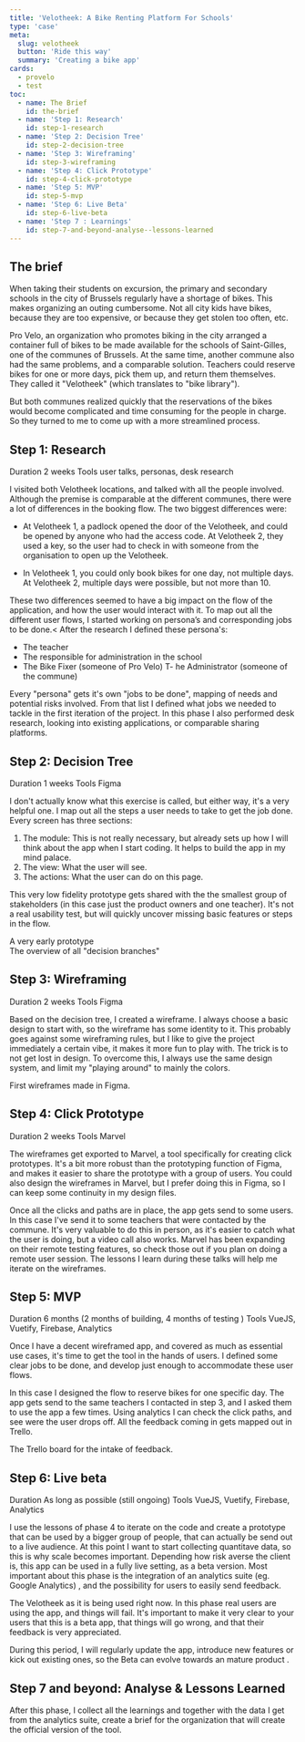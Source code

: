 ```yaml
---
title: 'Velotheek: A Bike Renting Platform For Schools'
type: 'case'
meta: 
  slug: velotheek
  button: 'Ride this way'
  summary: 'Creating a bike app'
cards:
  - provelo
  - test
toc:
  - name: The Brief
    id: the-brief 
  - name: 'Step 1: Research'
    id: step-1-research
  - name: 'Step 2: Decision Tree'
    id: step-2-decision-tree
  - name: 'Step 3: Wireframing'
    id: step-3-wireframing
  - name: 'Step 4: Click Prototype'
    id: step-4-click-prototype
  - name: 'Step 5: MVP'
    id: step-5-mvp
  - name: 'Step 6: Live Beta'
    id: step-6-live-beta
  - name: 'Step 7 : Learnings'
    id: step-7-and-beyond-analyse--lessons-learned
---
```

<article-grid :prose="true">

## The brief

When taking their students on excursion, the primary and secondary schools in the city of Brussels regularly have a shortage of bikes. This makes organizing an outing cumbersome. Not all city kids have bikes, because they are too expensive, or because they get stolen too often, etc. 

<card-inline id="provelo">Pro Velo</card-inline>, an organization who promotes biking in the city arranged a container full of bikes to be made available for the schools of Saint-Gilles, one of the communes of Brussels. At the same time, another commune also had the same problems, and a comparable solution. Teachers could reserve bikes for one or more days, pick them up, and return them themselves. They called it "Velotheek" (which translates to "bike library").

But both communes realized quickly that the reservations of the bikes would become complicated and time consuming for the people in charge. So they turned to me to come up with a more <card-inline id="test">streamlined process</card-inline>.

## Step 1: Research
</article-grid>
<article-grid :start="2" :end="12" :prose="false">
<image-inline>
    <g-image
      slot="image"
      class="w-auto mx-auto"
      src="~/images/articles/velotheek/velotheek_excalidraw_step1.png"
      alt="An scheme showing the timeline of the project. Highlighted is step 1: Research"
    />  
</image-inline>
</article-grid>

<article-grid :prose="true">
<article-meta>
  <span slot="name">Duration</span>
  <span slot="content">2 weeks</span>
</article-meta>

<article-meta>
  <span slot="name">Tools</span>
  <span slot="content">user talks, personas, desk research</span>
</article-meta>

I visited both Velotheek locations, and talked with all the people involved. Although the premise is comparable at the different communes, there were a lot of differences in the booking flow. The two biggest differences were:

- At Velotheek 1, a padlock opened the door of the Velotheek, and could be opened by anyone who had the access code. At Velotheek 2, they used a key, so the user had to check in with someone from the organisation to open up the Velotheek.

- In Velotheek 1, you could only book bikes for one day, not multiple days. At Velotheek 2, multiple days were possible, but not more than 10.

These two differences seemed to have a big impact on the flow of the application, and how the user would interact with it. To map out all the different user flows, I started working on persona’s and corresponding jobs to be done.<
After the research I defined these persona's:
- The teacher
- The responsible for administration in the school
- The Bike Fixer (someone of Pro Velo)
T- he Administrator (someone of the commune)

Every "persona" gets it's own "jobs to be done", mapping of needs and potential risks involved. From that list I defined what jobs we needed to tackle in the first iteration of the project. In this phase I also performed desk research, looking into existing applications, or comparable sharing platforms.


## Step 2: Decision Tree
</article-grid>
<article-grid :start="2" :end="12" :prose="false">
<image-inline >
    <g-image
      slot="image"
      class="w-auto mx-auto"
      src="~/images/articles/velotheek/velotheek_excalidraw_step2.png"
      alt="A scheme showing the timeline of the project. Highlighted is step 1: Research"
    />
</image-inline>
</article-grid >
<article-grid :start="2" :end="7">
<article-meta>
  <span slot="name">Duration</span>
  <span slot="content">1 weeks</span>
</article-meta>

<article-meta>
  <span slot="name">Tools</span>
  <span slot="content">Figma</span>
</article-meta>

I don't actually know what this exercise is called, but either way, it's a very helpful one. I map out all the steps a user needs to take to get the job done. Every screen has three sections:

1. The module: This is not really necessary, but already sets up how I will think about the app when I start coding. It helps to build the app in my mind palace.
2. The view: What the user will see.
3. The actions: What the user can do on this page.

This very low fidelity prototype gets shared with the the smallest group of stakeholders (in this case just the product owners and one teacher). It's not a real usability test, but will quickly uncover missing basic features or steps in the flow.
</article-grid>

<article-grid :start="7" :end="11">
<image-inline>
    <g-image
      slot="image"
      class="w-auto mx-auto"
      src="~/images/articles/velotheek/velotheek2.gif"
      alt="An animated image of an early prototype flow of the application"
    />  
    <span slot="caption">A very early prototype</span>
</image-inline>
</article-grid>
<article-grid :prose="false" :span="12">

<br>
<image-inline>
    <g-image
      slot="image"
      class="w-auto mx-auto"
      src="~/images/articles/velotheek/velotheek4.png"
      alt="A screenshot of the application: Figma, showing the low fidelity prototype."
    />  
    <span slot="caption">The overview of all "decision branches"</span>
</image-inline>
<br>
</article-grid>


<article-grid >

## Step 3: Wireframing

</article-grid>
<article-grid :start="2" :end="12" :prose="false">
<image-inline>
    <g-image
      slot="image"
      class="w-auto mx-auto"
      src="~/images/articles/velotheek/velotheek_excalidraw_step3.png"
      alt="An scheme showing the timeline of the project. Highlighted is step 3: Wireframing"
    />  
</image-inline>
</article-grid>
<article-grid >
<article-meta>
  <span slot="name">Duration</span>
  <span slot="content">2 weeks</span>
</article-meta>

<article-meta>
  <span slot="name">Tools</span>
  <span slot="content">Figma</span>
</article-meta>

Based on the decision tree, I created a wireframe. I always choose a basic design to start with, so the wireframe has some identity to it. This probably goes against some wireframing rules, but I like to give the project immediately  a certain vibe, it makes it more fun to play with. The trick is to not get lost in design. To overcome this, I always use the same design system, and limit my "playing around" to mainly the colors.

</article-grid>
<article-grid :prose="false">

<image-inline>
    <g-image
      slot="image"
      class="w-auto mx-auto"
      src="~/images/articles/velotheek/velotheek3.png"
      alt="First wireframes made in Figma."
    />
    <span slot="caption">First wireframes made in Figma.</span>
</image-inline>
</article-grid>
<article-grid :start="2" :end="12">

## Step 4: Click Prototype
</article-grid>
<article-grid :start="2" :end="12" :prose="false">
<image-inline>
    <g-image
      slot="image"
      class="w-auto mx-auto"
      src="~/images/articles/velotheek/velotheek_excalidraw_step4.png"
      alt="An scheme showing the timeline of the project. Highlighted is step 4: Click Prototype"
    />  
</image-inline>
         
</article-grid>
<article-grid>
<article-meta>
  <span slot="name">Duration</span>
  <span slot="content">2 weeks</span>
</article-meta>

<article-meta>
  <span slot="name">Tools</span>
  <span slot="content">Marvel</span>
</article-meta>

The wireframes get exported to Marvel, a tool specifically for creating click prototypes. It's a bit more robust than the prototyping function of Figma, and makes it easier to share the prototype with a group of users. You could also design the wireframes in Marvel, but I prefer doing this in Figma, so I can keep some continuity in my design files.

Once all the clicks and paths are in place, the app gets send to some users. In this case I've send it to some teachers that were contacted by the commune. It's very valuable to do this in person, as it's easier to catch what the user is doing, but a video call also works. Marvel has been expanding on their remote testing features, so check those out if you plan on doing a remote user session. The lessons I learn during these talks will help me iterate on the wireframes.

## Step 5: MVP
</article-grid>
<article-grid :start="2" :end="12" :prose="false">
<image-inline>
    <g-image
      slot="image"
      class="w-auto mx-auto"
      src="~/images/articles/velotheek/velotheek_excalidraw_step5.png"
      alt="An scheme showing the timeline of the project. Highlighted is step 5: MVP"
    />  
</image-inline>
</article-grid>
<article-grid>
<article-meta>
  <span slot="name">Duration</span>
  <span slot="content">6 months (2 months of building, 4 months of testing  )</span>
</article-meta>

<article-meta>
  <span slot="name">Tools</span>
  <span slot="content">VueJS, Vuetify, Firebase, Analytics</span>
</article-meta>

Once I have a decent wireframed app, and covered as much as essential use cases, it's time to get the tool in the hands of users. I defined some clear jobs to be done, and develop just enough to accommodate these user flows.

In this case I designed the flow to reserve bikes for one specific day. The app gets send to the same teachers I contacted in step 3, and I asked them to use the app a few times. Using analytics I can check the click paths, and see were the user drops off. All the feedback coming in gets mapped out in Trello.

</article-grid>
<article-grid :prose="false">

<image-inline>
    <g-image
      slot="image"
      class="w-auto mx-auto"
      src="~/images/articles/velotheek/velotheek4.png"
      alt="Screenshot of a Trello board, with feedback of users"
    />
    <span slot="caption">The Trello board for the intake of feedback.</span>
</image-inline>

</article-grid>
<article-grid >

## Step 6: Live beta

</article-grid>
<article-grid :start="2" :end="12" :prose="false">
<image-inline>
    <g-image
      slot="image"
      class="w-auto mx-auto"
      src="~/images/articles/velotheek/velotheek_excalidraw_step5.png"
      alt="An scheme showing the timeline of the project. Highlighted is step 6: Live Beta"
    />  
</image-inline>
         
</article-grid>
<article-grid >

<article-meta>
  <span slot="name">Duration</span>
  <span slot="content">As long as possible (still ongoing)</span>
</article-meta>

<article-meta>
  <span slot="name">Tools</span>
  <span slot="content">VueJS, Vuetify, Firebase, Analytics</span>
</article-meta>

I use the lessons of phase 4 to iterate on the code and create a prototype that can be used by a bigger group of people, that can actually be send out to a live audience. At this point I  want to start collecting quantitave data, so this is why scale becomes important. Depending how risk averse the client is, this app can be used in a fully live setting, as a beta version. Most important about this phase is the integration of an analytics suite (eg. Google Analytics) , and the possibility for users to easily send feedback.

</article-grid>
<article-grid :prose="false">
<image-inline>
    <g-image
      slot="image"
      class="w-auto mx-auto"
      src="~/images/articles/velotheek/velotheek1.gif"
      alt="An animation of the Velotheek as it is being used right now."
    />
    <span slot="caption">The Velotheek as it is being used right now.</span>
</image-inline>
</article-grid>
<article-grid>
In this phase real users are using the app, and things will fail. It's important to make it very clear to your users that this is a beta app, that things will go wrong, and that their feedback is very appreciated.

During this period, I will regularly update the app, introduce new features or kick out existing ones, so the Beta can evolve towards an mature product .

## Step 7 and beyond: Analyse & Lessons Learned

After this phase, I collect all the learnings and together with the data I get from the analytics suite, create a brief for the organization that will create the official version of the tool.
</article-grid>